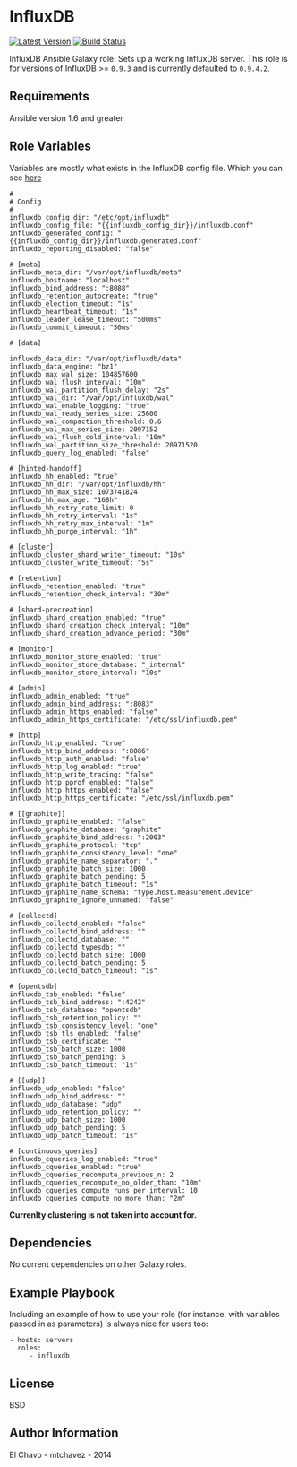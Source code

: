 InfluxDB
========
[![Latest Version](http://img.shields.io/github/release/mtchavez/ansible-influxdb.svg?style=flat-square)](https://github.com/mtchavez/ansible-influxdb/releases)
[![Build Status](https://travis-ci.org/mtchavez/ansible-influxdb.svg?branch=master)](https://travis-ci.org/mtchavez/ansible-influxdb)

InfluxDB Ansible Galaxy role. Sets up a working InfluxDB server. This role is for versions of InfluxDB >= `0.9.3` and is currently defaulted to `0.9.4.2`.

Requirements
------------

Ansible version 1.6 and greater

Role Variables
--------------

Variables are mostly what exists in the InfluxDB config file. Which you can see [here](https://raw.githubusercontent.com/influxdb/influxdb/master/etc/config.sample.toml)

```
#
# Config
#
influxdb_config_dir: "/etc/opt/influxdb"
influxdb_config_file: "{{influxdb_config_dir}}/influxdb.conf"
influxdb_generated_config: "{{influxdb_config_dir}}/influxdb.generated.conf"
influxdb_reporting_disabled: "false"

# [meta]
influxdb_meta_dir: "/var/opt/influxdb/meta"
influxdb_hostname: "localhost"
influxdb_bind_address: ":8088"
influxdb_retention_autocreate: "true"
influxdb_election_timeout: "1s"
influxdb_heartbeat_timeout: "1s"
influxdb_leader_lease_timeout: "500ms"
influxdb_commit_timeout: "50ms"

# [data]

influxdb_data_dir: "/var/opt/influxdb/data"
influxdb_data_engine: "bz1"
influxdb_max_wal_size: 104857600
influxdb_wal_flush_interval: "10m"
influxdb_wal_partition_flush_delay: "2s"
influxdb_wal_dir: "/var/opt/influxdb/wal"
influxdb_wal_enable_logging: "true"
influxdb_wal_ready_series_size: 25600
influxdb_wal_compaction_threshold: 0.6
influxdb_wal_max_series_size: 2097152
influxdb_wal_flush_cold_interval: "10m"
influxdb_wal_partition_size_threshold: 20971520
influxdb_query_log_enabled: "false"

# [hinted-handoff]
influxdb_hh_enabled: "true"
influxdb_hh_dir: "/var/opt/influxdb/hh"
influxdb_hh_max_size: 1073741824
influxdb_hh_max_age: "168h"
influxdb_hh_retry_rate_limit: 0
influxdb_hh_retry_interval: "1s"
influxdb_hh_retry_max_interval: "1m"
influxdb_hh_purge_interval: "1h"

# [cluster]
influxdb_cluster_shard_writer_timeout: "10s"
influxdb_cluster_write_timeout: "5s"

# [retention]
influxdb_retention_enabled: "true"
influxdb_retention_check_interval: "30m"

# [shard-precreation]
influxdb_shard_creation_enabled: "true"
influxdb_shard_creation_check_interval: "10m"
influxdb_shard_creation_advance_period: "30m"

# [monitor]
influxdb_monitor_store_enabled: "true"
influxdb_monitor_store_database: "_internal"
influxdb_monitor_store_interval: "10s"

# [admin]
influxdb_admin_enabled: "true"
influxdb_admin_bind_address: ":8083"
influxdb_admin_https_enabled: "false"
influxdb_admin_https_certificate: "/etc/ssl/influxdb.pem"

# [http]
influxdb_http_enabled: "true"
influxdb_http_bind_address: ":8086"
influxdb_http_auth_enabled: "false"
influxdb_http_log_enabled: "true"
influxdb_http_write_tracing: "false"
influxdb_http_pprof_enabled: "false"
influxdb_http_https_enabled: "false"
influxdb_http_https_certificate: "/etc/ssl/influxdb.pem"

# [[graphite]]
influxdb_graphite_enabled: "false"
influxdb_graphite_database: "graphite"
influxdb_graphite_bind_address: ":2003"
influxdb_graphite_protocol: "tcp"
influxdb_graphite_consistency_level: "one"
influxdb_graphite_name_separator: "."
influxdb_graphite_batch_size: 1000
influxdb_graphite_batch_pending: 5
influxdb_graphite_batch_timeout: "1s"
influxdb_graphite_name_schema: "type.host.measurement.device"
influxdb_graphite_ignore_unnamed: "false"

# [collectd]
influxdb_collectd_enabled: "false"
influxdb_collectd_bind_address: ""
influxdb_collectd_database: ""
influxdb_collectd_typesdb: ""
influxdb_collectd_batch_size: 1000
influxdb_collectd_batch_pending: 5
influxdb_collectd_batch_timeout: "1s"

# [opentsdb]
influxdb_tsb_enabled: "false"
influxdb_tsb_bind_address: ":4242"
influxdb_tsb_database: "opentsdb"
influxdb_tsb_retention_policy: ""
influxdb_tsb_consistency_level: "one"
influxdb_tsb_tls_enabled: "false"
influxdb_tsb_certificate: ""
influxdb_tsb_batch_size: 1000
influxdb_tsb_batch_pending: 5
influxdb_tsb_batch_timeout: "1s"

# [[udp]]
influxdb_udp_enabled: "false"
influxdb_udp_bind_address: ""
influxdb_udp_database: "udp"
influxdb_udp_retention_policy: ""
influxdb_udp_batch_size: 1000
influxdb_udp_batch_pending: 5
influxdb_udp_batch_timeout: "1s"

# [continuous_queries]
influxdb_cqueries_log_enabled: "true"
influxdb_cqueries_enabled: "true"
influxdb_cqueries_recompute_previous_n: 2
influxdb_cqueries_recompute_no_older_than: "10m"
influxdb_cqueries_compute_runs_per_interval: 10
influxdb_cqueries_compute_no_more_than: "2m"
```

**Currenlty clustering is not taken into account for.**

Dependencies
------------

No current dependencies on other Galaxy roles.

Example Playbook
-------------------------

Including an example of how to use your role (for instance, with variables passed in as parameters) is always nice for users too:

    - hosts: servers
      roles:
         - influxdb
License
-------

BSD

Author Information
------------------

El Chavo - mtchavez - 2014
